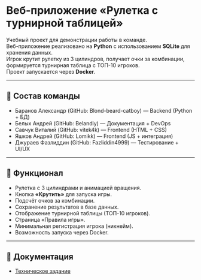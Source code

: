 # Веб-приложение «Рулетка с турнирной таблицей»

Учебный проект для демонстрации работы в команде.  
Веб-приложение реализовано на **Python** с использованием **SQLite** для хранения данных.  
Игрок крутит рулетку из 3 цилиндров, получает очки за комбинации, формируется турнирная таблица с ТОП-10 игроков.  
Проект запускается через **Docker**.

---

## 👥 Состав команды

- Баранов Александр (GitHub: Blond-beard-catboy) — Backend (Python + БД)  
- Белых Андрей (GitHub: Belandiy) — Документация + DevOps
- Савчук Виталий (GitHub: vitek4k) — Frontend (HTML + CSS)
- Яшков Андрей (GitHub: Lomikk) — Frontend (JS + интеграция)
- Джураев Фазлиддин (GitHub: Fazliddin4999) — Тестирование + UI/UX 

---

## 📌 Функционал

- Рулетка с 3 цилиндрами и анимацией вращения.  
- Кнопка **«Крутить»** для запуска игры.  
- Подсчёт очков за комбинации.  
- Сохранение результатов в базе данных.  
- Отображение турнирной таблицы (ТОП-10 игроков).  
- Страница «Правила игры».  
- Минимальная регистрация игрока (никнейм).  
- Возможность запуска через Docker.  

---

## 📌 Документация

- [Техническое задание](tech-task.md)
